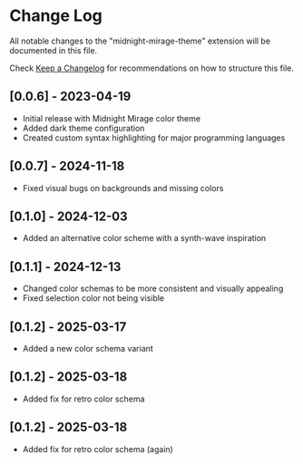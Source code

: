 # Change Log

All notable changes to the "midnight-mirage-theme" extension will be documented in this file.

Check [Keep a Changelog](http://keepachangelog.com/) for recommendations on how to structure this file.

## [0.0.6] - 2023-04-19

- Initial release with Midnight Mirage color theme
- Added dark theme configuration
- Created custom syntax highlighting for major programming languages

## [0.0.7] - 2024-11-18
- Fixed visual bugs on backgrounds and missing colors

## [0.1.0] - 2024-12-03
- Added an alternative color scheme with a synth-wave inspiration

## [0.1.1] - 2024-12-13
- Changed color schemas to be more consistent and visually appealing
- Fixed selection color not being visible

## [0.1.2] - 2025-03-17
- Added a new color schema variant

## [0.1.2] - 2025-03-18
- Added fix for retro color schema

## [0.1.2] - 2025-03-18
- Added fix for retro color schema (again)